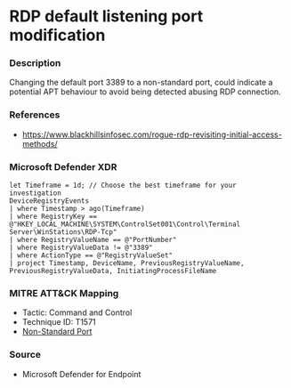 # RDP default listening port modification

### Description

Changing the default port 3389 to a non-standard port, could indicate a potential APT behaviour to avoid being detected abusing RDP connection.

### References
- https://www.blackhillsinfosec.com/rogue-rdp-revisiting-initial-access-methods/

### Microsoft Defender XDR
```KQL
let Timeframe = 1d; // Choose the best timeframe for your investigation
DeviceRegistryEvents
| where Timestamp > ago(Timeframe)
| where RegistryKey == @"HKEY_LOCAL_MACHINE\SYSTEM\ControlSet001\Control\Terminal Server\WinStations\RDP-Tcp"
| where RegistryValueName == @"PortNumber"
| where RegistryValueData != @"3389"
| where ActionType == @"RegistryValueSet"
| project Timestamp, DeviceName, PreviousRegistryValueName, PreviousRegistryValueData, InitiatingProcessFileName
```

### MITRE ATT&CK Mapping
- Tactic: Command and Control
- Technique ID: T1571
- [Non-Standard Port](https://attack.mitre.org/techniques/T1571/)

### Source
- Microsoft Defender for Endpoint
